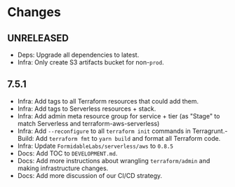 Changes
=======

## UNRELEASED

- Deps: Upgrade all dependencies to latest.
- Infra: Only create S3 artifacts bucket for non-`prod`.

## 7.5.1

- Infra: Add tags to all Terraform resources that could add them.
- Infra: Add tags to Serverless resources + stack.
- Infra: Add admin meta resource group for service + tier (as "Stage" to match Serverless and terraform-aws-serverless)
- Infra: Add `--reconfigure` to all `terraform init` commands in Terragrunt.- Build: Add `terraform fmt` to `yarn build` and format all Terraform code.
- Infra: Update `FormidableLabs/serverless/aws` to `0.8.5`
- Docs: Add TOC to `DEVELOPMENT.md`.
- Docs: Add more instructions about wrangling `terraform/admin` and making infrastructure changes.
- Docs: Add more discussion of our CI/CD strategy.
